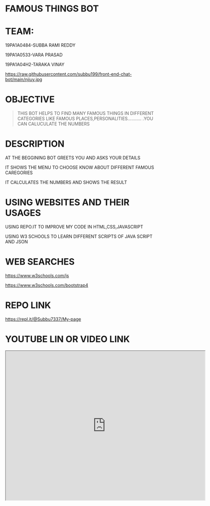 # FAMOUS THINGS BOT

# TEAM:
19PA1A0484-SUBBA RAMI REDDY

19PA1A0533-VARA PRASAD

19PA1A04H2-TARAKA VINAY


https://raw.githubusercontent.com/subbu199/front-end-chat-bot/main/njiuy.jpg

# OBJECTIVE

>THIS BOT HELPS TO FIND MANY FAMOUS THINGS IN DIFFERENT CATEGORIES LIKE FAMOUS PLACES,PERSONALITIES...........
.YOU CAN CALUCULATE THE NUMBERS

# DESCRIPTION

AT THE BEGGINING BOT GREETS YOU AND ASKS YOUR DETAILS

IT SHOWS THE MENU TO CHOOSE KNOW ABOUT DIFFERENT FAMOUS CAREGORIES

IT CALCULATES THE NUMBERS AND SHOWS THE RESULT

# USING WEBSITES AND THEIR USAGES

USING REPO.IT TO IMPROVE MY CODE IN HTML,CSS,JAVASCRIPT

USING W3 SCHOOLS TO LEARN DIFFERENT SCRIPTS OF JAVA SCRIPT AND JSON

# WEB SEARCHES

https://www.w3schools.com/js


https://www.w3schools.com/bootstrap4


# REPO LINK
https://repl.it/@Subbu7337/My-page

# YOUTUBE LIN OR VIDEO LINK

<iframe src="https://drive.google.com/file/d/1FW6xWAQAWgy_yFtB0joBmkt68la0eKJK/preview" width="640" height="480"></iframe>
